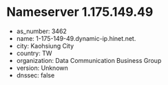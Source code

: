 # Nameserver 1.175.149.49

* as_number: 3462
* name: 1-175-149-49.dynamic-ip.hinet.net.
* city: Kaohsiung City
* country: TW
* organization: Data Communication Business Group
* version: Unknown
* dnssec: false
